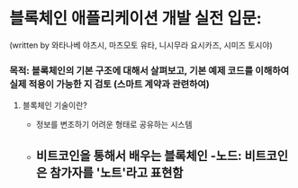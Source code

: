 # 블록체인 애플리케이션 개발 실전 입문:

(written by 와타나베 야츠시, 마츠모토 유타, 니시무라 요시카즈, 시미즈 토시야)

### 목적: 블록체인의 기본 구조에 대해서 살펴보고, 기본 예제 코드를 이해하여 실제 적용이 가능한 지 검토 (스마트 계약과 관련하여)

1) 블록체인 기술이란?

    - 정보를 변조하기 어려운 형태로 공유하는 시스템
    - 비트코인을 통해서 배우는 블록체인
        -노드: 비트코인은 참가자를 '노트'라고 표현함
        -

